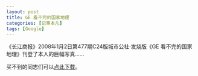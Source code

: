 ```yaml
---
layout: post
title: GE 看不完的国家地理
categories: [记事本儿]
tags: [Google]
---
```


《长江商报》2008年1月2日第477期C24版城市公社·发烧版《GE 看不完的国家地理》刊登了本人的巨幅写真……

买不到的同志们可以[点此下载](http://vdisk.weibo.com/s/KAVjR)。
